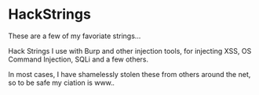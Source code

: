 # HackStrings
These are a few of my favoriate strings...

Hack Strings I use with Burp and other injection tools, for injecting XSS, OS Command Injection, SQLi and a few others. 

In most cases, I have shamelessly stolen these from others around the net, so to be safe my ciation is www.*.*
